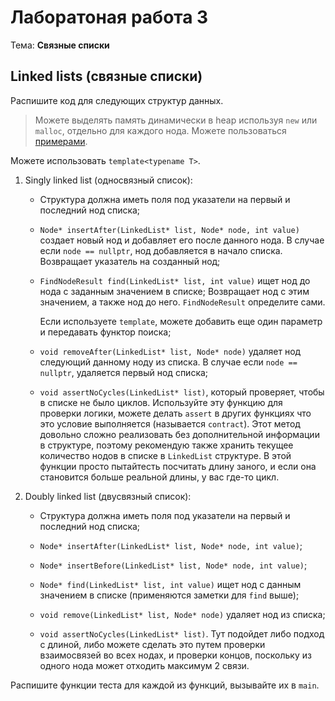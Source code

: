 # Лаборатоная работа 3

Тема: **Связные списки**

## Linked lists (связные списки)

Распишите код для следующих структур данных.

> Можете выделять память динамически в heap используя `new` или `malloc`, отдельно для каждого нода.
> Можете пользоваться [примерами](../../../en/09_generic_data_structures).

Можете использовать `template<typename T>`.

1. Singly linked list (односвязный список):
    - Структура должна иметь поля под указатели на первый и последний нод списка;

    - `Node* insertAfter(LinkedList* list, Node* node, int value)` создает новый нод
      и добавляет его после данного нода.
      В случае если `node == nullptr`, нод добавляется в начало списка.
      Возвращает указатель на созданный нод;

    - `FindNodeResult find(LinkedList* list, int value)` ищет нод до нода с заданным значением в списке;
      Возвращает нод с этим значением, а также нод до него.
      `FindNodeResult` определите сами.

      Если используете `template`, можете добавить еще один параметр и передавать функтор поиска;

    - `void removeAfter(LinkedList* list, Node* node)` удаляет нод следующий данному ноду из списка.
      В случае если `node == nullptr`, удаляется первый нод списка;

    - `void assertNoCycles(LinkedList* list)`, который проверяет, чтобы в списке не было циклов.
      Используйте эту функцию для проверки логики, можете делать `assert` в других функциях что это
      условие выполняется (называется `contract`).
      Этот метод довольно сложно реализовать без дополнительной информации в структуре,
      поэтому рекомендую также хранить текущее количество нодов в списке в `LinkedList` структуре.
      В этой функции просто пытайтесть посчитать длину заного, и если она становится больше реальной длины, 
      у вас где-то цикл.

2. Doubly linked list (двусвязный список):
    - Структура должна иметь поля под указатели на первый и последний нод списка;

    - `Node* insertAfter(LinkedList* list, Node* node, int value)`;

    - `Node* insertBefore(LinkedList* list, Node* node, int value)`;

    - `Node* find(LinkedList* list, int value)` ищет нод с данным значением в списке 
      (применяются заметки для `find` выше);

    - `void remove(LinkedList* list, Node* node)` удаляет нод из списка;

    - `void assertNoCycles(LinkedList* list)`.
      Тут подойдет либо подход с длиной, либо можете сделать это
      путем проверки взаимосвязей во всех нодах, и проверки концов, поскольку из
      одного нода может отходить максимум 2 связи.

Распишите функции теста для каждой из функций, вызывайте их в `main`.

